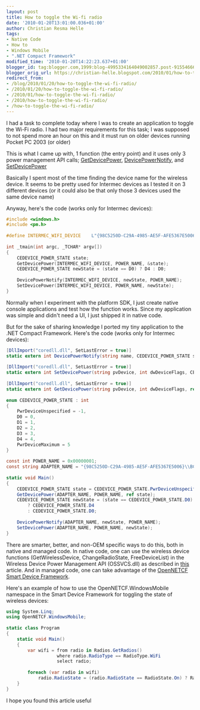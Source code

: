 ```yaml
---
layout: post
title: How to toggle the Wi-fi radio
date: '2010-01-20T13:01:00.036+01:00'
author: Christian Resma Helle
tags:
- Native Code
- How to
- Windows Mobile
- ".NET Compact Framework"
modified_time: '2010-01-20T14:22:23.637+01:00'
blogger_id: tag:blogger.com,1999:blog-4995334164049002857.post-9155466612543890030
blogger_orig_url: https://christian-helle.blogspot.com/2010/01/how-to-toggle-wi-fi-radio.html
redirect_from:
- /blog/2010/01/20/how-to-toggle-the-wi-fi-radio/
- /2010/01/20/how-to-toggle-the-wi-fi-radio/
- /2010/01/how-to-toggle-the-wi-fi-radio/
- /2010/how-to-toggle-the-wi-fi-radio/
- /how-to-toggle-the-wi-fi-radio/
---
```


I had a task to complete today where I was to create an application to toggle the Wi-Fi radio. I had two major requirements for this task; I was supposed to not spend more an hour on this and it must run on older devices running Pocket PC 2003 (or older)  
  
This is what I came up with, 1 function (the entry point) and it uses only 3 power management API calls; [GetDevicePower](http://msdn.microsoft.com/en-us/library/ms889220.aspx?WT.mc_id=DT-MVP-5004822), [DevicePowerNotify](http://msdn.microsoft.com/en-us/library/ms896927.aspx?WT.mc_id=DT-MVP-5004822), and [SetDevicePower](http://msdn.microsoft.com/en-us/library/ms889493.aspx?WT.mc_id=DT-MVP-5004822)  
  
Basically I spent most of the time finding the device name for the wireless device. It seems to be pretty used for Intermec devices as I tested it on 3 different devices (or it could also be that only those 3 devices used the same device name)  
  
Anyway, here's the code (works only for Intermec devices):  
  
```c
#include <windows.h>
#include <pm.h>
 
#define INTERMEC_WIFI_DEVICE    L"{98C5250D-C29A-4985-AE5F-AFE5367E5006}\\BCMCF1"
 
int _tmain(int argc, _TCHAR* argv[])
{
    CEDEVICE_POWER_STATE state;
    GetDevicePower(INTERMEC_WIFI_DEVICE, POWER_NAME, &state);
    CEDEVICE_POWER_STATE newState = (state == D0) ? D4 : D0;
 
    DevicePowerNotify(INTERMEC_WIFI_DEVICE, newState, POWER_NAME);
    SetDevicePower(INTERMEC_WIFI_DEVICE, POWER_NAME, newState);
}
```  
  
Normally when I experiment with the platform SDK, I just create native console applications and test how the function works. Since my application was simple and didn't need a UI, I just shipped it in native code.  
  
But for the sake of sharing knowledge I ported my tiny application to the .NET Compact Framework. Here's the code (works only for Intermec devices):  
  
```csharp
[DllImport("coredll.dll", SetLastError = true)]
static extern int DevicePowerNotify(string name, CEDEVICE_POWER_STATE state, int flags);
 
[DllImport("coredll.dll", SetLastError = true)]
static extern int SetDevicePower(string pvDevice, int dwDeviceFlags, CEDEVICE_POWER_STATE DeviceState);
 
[DllImport("coredll.dll", SetLastError = true)]
static extern int GetDevicePower(string pvDevice, int dwDeviceFlags, ref CEDEVICE_POWER_STATE pDeviceState);
 
enum CEDEVICE_POWER_STATE : int
{
    PwrDeviceUnspecified = -1,
    D0 = 0,
    D1 = 1,
    D2 = 2,
    D3 = 3,
    D4 = 4,
    PwrDeviceMaximum = 5
}
 
const int POWER_NAME = 0x00000001;
const string ADAPTER_NAME = "{98C5250D-C29A-4985-AE5F-AFE5367E5006}\\BCMCF1";
 
static void Main()
{
    CEDEVICE_POWER_STATE state = CEDEVICE_POWER_STATE.PwrDeviceUnspecified;
    GetDevicePower(ADAPTER_NAME, POWER_NAME, ref state);
    CEDEVICE_POWER_STATE newState = (state == CEDEVICE_POWER_STATE.D0)
        ? CEDEVICE_POWER_STATE.D4
        : CEDEVICE_POWER_STATE.D0;
 
    DevicePowerNotify(ADAPTER_NAME, newState, POWER_NAME);
    SetDevicePower(ADAPTER_NAME, POWER_NAME, newState);
}
```

There are smarter, better, and non-OEM specific ways to do this, both in native and managed code. In native code, one can use the wireless device functions (GetWirelessDevice, ChangeRadioState, FreeDeviceList) in the Wireless Device Power Management API (OSSVCS.dll) as described in [this](https://www.codeproject.com/Articles/103104/Radio-Power) article. And in managed code, one can take advantage of the [OpenNETCF Smart Device Framework](https://github.com/ctacke/sdf).  
  
Here's an example of how to use the OpenNETCF.WindowsMobile namespace in the Smart Device Framework for toggling the state of wireless devices:
  
```csharp
using System.Linq;
using OpenNETCF.WindowsMobile;
 
static class Program
{
    static void Main()
    {
        var wifi = from radio in Radios.GetRadios()
                   where radio.RadioType == RadioType.WiFi
                   select radio;
 
        foreach (var radio in wifi)
            radio.RadioState = (radio.RadioState == RadioState.On) ? RadioState.On : RadioState.Off;
    }
}
``` 
  
I hope you found this article useful